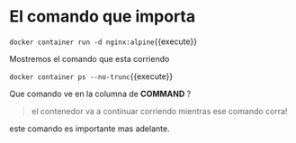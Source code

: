 # El comando que importa

`docker container run -d nginx:alpine`{{execute}}

Mostremos el comando que esta corriendo

`docker container ps --no-trunc`{{execute}}


Que comando ve en la columna de **COMMAND** ?

> el contenedor va a continuar corriendo mientras ese comando corra!

este comando es importante mas adelante.